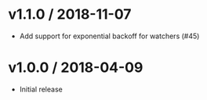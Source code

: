 
v1.1.0 / 2018-11-07
===================

  * Add support for exponential backoff for watchers (#45)

v1.0.0 / 2018-04-09
==================

  * Initial release
